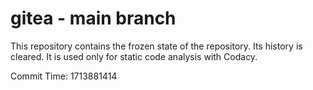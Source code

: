 # gitea - main branch

This repository contains the frozen state of the repository.
Its history is cleared. It is used only for static code
analysis with Codacy.

Commit Time: 1713881414